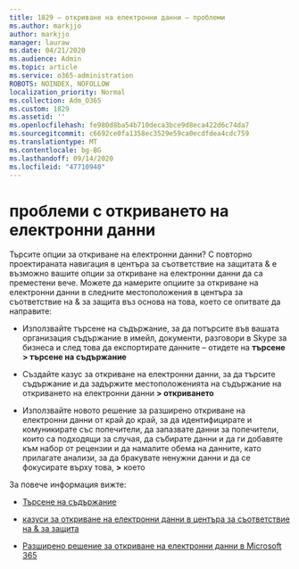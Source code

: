 ```yaml
---
title: 1829 – откриване на електронни данни – проблеми
ms.author: markjjo
author: markjjo
manager: lauraw
ms.date: 04/21/2020
ms.audience: Admin
ms.topic: article
ms.service: o365-administration
ROBOTS: NOINDEX, NOFOLLOW
localization_priority: Normal
ms.collection: Adm_O365
ms.custom: 1829
ms.assetid: ''
ms.openlocfilehash: fe980d8ba54b710deca3bce9d8eca422d6c74da7
ms.sourcegitcommit: c6692ce0fa1358ec3529e59ca0ecdfdea4cdc759
ms.translationtype: MT
ms.contentlocale: bg-BG
ms.lasthandoff: 09/14/2020
ms.locfileid: "47710940"
---
```

# <a name="ediscovery-issues"></a>проблеми с откриването на електронни данни

Търсите опции за откриване на електронни данни? С повторно проектираната навигация в центъра за съответствие на защитата & е възможно вашите опции за откриване на електронни данни да са преместени вече.  Можете да намерите опциите за откриване на електронни данни в следните местоположения в центъра за съответствие на & за защита въз основа на това, което се опитвате да направите:

- Използвайте търсене на съдържание, за да потърсите във вашата организация съдържание в имейл, документи, разговори в Skype за бизнеса и след това да експортирате данните – отидете на **търсене > търсене на съдържание**

- Създайте казус за откриване на електронни данни, за да търсите съдържание и да задържите местоположенията на съдържание на откриването на електронни данни **> откриването**

- Използвайте новото решение за разширено откриване на електронни данни от край до край, за да идентифицирате и комуникирате със попечители, да запазвате данни за попечители, които са подходящи за случая, да събирате данни и да ги добавяте към набор от рецензии и да намалите обема на данните, като прилагате анализи, за да бракувате ненужни данни и да се фокусирате върху това, **>** което

За повече информация вижте:

- [Търсене на съдържание](https://docs.microsoft.com/microsoft-365/compliance/content-search)

- [казуси за откриване на електронни данни в центъра за съответствие на & за защита](https://docs.microsoft.com/microsoft-365/compliance/ediscovery-cases)

- [Разширено решение за откриване на електронни данни в Microsoft 365](https://docs.microsoft.com/microsoft-365/compliance/overview-ediscovery-20)
